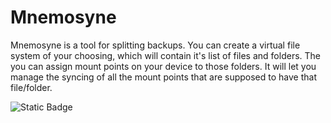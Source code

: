 # Mnemosyne
Mnemosyne is a tool for splitting backups. You can create a virtual file system of your choosing, which will contain it's list of files and folders. The you can assign mount points on your device to those folders. It will let you manage the syncing of all the mount points that are supposed to have that file/folder.

![Static Badge](https://img.shields.io/badge/Status-WIP-yellow)
